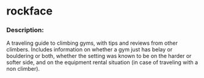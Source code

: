 # rockface

### Description:

A traveling guide to climbing gyms, with tips and reviews from other climbers. Includes information on whether a gym just has belay or bouldering or both, whether the setting was known to be on the harder or softer side, and on the equipment rental situation (in case of traveling with a non climber).
